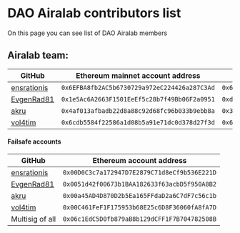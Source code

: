 # DAO Airalab contributors list
On this page you can see list of DAO Airalab members

## Airalab team:

GitHub | Ethereum mainnet account address | Ethereum testnet account address
 -------------| -------------| -------------|
[ensrationis](https://github.com/ensrationis) | `0x6EFBA8fb2AC5b6730729a972eC224426a287C3Ad` | `0x6EFBA8fb2AC5b6730729a972eC224426a287C3Ad`
[EvgenRad81](https://github.com/EvgenRad81) | `0x1e5Ac6A2663F1501EeEf5c28b7f49Bb06F2a0951` | `0xdB7739291587EFcF71E516427B57C05Cc731d665`
[akru](https://github.com/akru) | `0x4af013afbadb22d8a88c92d68fc96b033b9ebb8a` | `0x31a9889720e5954a9c118b9b33ec027d060e4364`
[vol4tim](https://github.com/vol4tim) | `0x6cdb5584f22586a1d08b5a91e71dc0d378d27f3d` | `0x6cdb5584f22586a1d08b5a91e71dc0d378d27f3d`

#### Failsafe accounts

GitHub | Ethereum account address
 -------------| -------------|
[ensrationis](https://github.com/ensrationis) |`0x00D0C3c7a172947D7E2879C71d8eCf9b536E221D`|
[EvgenRad81](https://github.com/EvgenRad81) |`0x0051d42f00673b1BAA182633f63acbD5f950A8B2`|
[akru](https://github.com/akru) | `0x00a45AD4D870D2b5Ea165FFdaD2a6C7dF7c56c1b`
[vol4tim](https://github.com/vol4tim) | `0x00C461FeF1F175953b68E25c6D8F36060fA8fA7D` |
Multisig of all | `0x06c1EdC5D0fb879aB8b129dCFF1F7B704782508B` |
